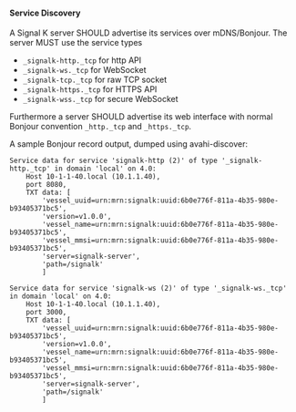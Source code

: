 #### Service Discovery

A Signal K server SHOULD advertise its services over mDNS/Bonjour. The server MUST use the service types

* `_signalk-http._tcp` for http API
* `_signalk-ws._tcp` for WebSocket
* `_signalk-tcp._tcp` for raw TCP socket
* `_signalk-https._tcp` for HTTPS API
* `_signalk-wss._tcp` for secure WebSocket

Furthermore a server SHOULD advertise its web interface with normal Bonjour convention `_http._tcp` and `_https._tcp`.

A sample Bonjour record output, dumped using avahi-discover:

```
Service data for service 'signalk-http (2)' of type '_signalk-http._tcp' in domain 'local' on 4.0:
    Host 10-1-1-40.local (10.1.1.40),
    port 8080,
    TXT data: [
        'vessel_uuid=urn:mrn:signalk:uuid:6b0e776f-811a-4b35-980e-b93405371bc5',
        'version=v1.0.0',
        'vessel_name=urn:mrn:signalk:uuid:6b0e776f-811a-4b35-980e-b93405371bc5',
        'vessel_mmsi=urn:mrn:signalk:uuid:6b0e776f-811a-4b35-980e-b93405371bc5',
        'server=signalk-server',
        'path=/signalk'
        ]

Service data for service 'signalk-ws (2)' of type '_signalk-ws._tcp' in domain 'local' on 4.0:
    Host 10-1-1-40.local (10.1.1.40),
    port 3000,
    TXT data: [
        'vessel_uuid=urn:mrn:signalk:uuid:6b0e776f-811a-4b35-980e-b93405371bc5',
        'version=v1.0.0',
        'vessel_name=urn:mrn:signalk:uuid:6b0e776f-811a-4b35-980e-b93405371bc5',
        'vessel_mmsi=urn:mrn:signalk:uuid:6b0e776f-811a-4b35-980e-b93405371bc5',
        'server=signalk-server',
        'path=/signalk'
        ]
```
